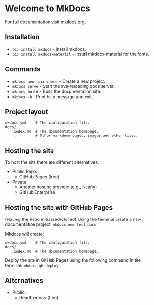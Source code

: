 # Welcome to MkDocs

For full documentation visit [mkdocs.org](https://www.mkdocs.org).

## Installation

* `pip install mkdocs` - Install mkdocs. 
* `pip install mkdocs-material` - Install mkdocs-material for the fonts. 


## Commands

* `mkdocs new [dir-name]` - Create a new project.
* `mkdocs serve` - Start the live-reloading docs server.
* `mkdocs build` - Build the documentation site.
* `mkdocs -h` - Print help message and exit.

## Project layout

    mkdocs.yml    # The configuration file.
    docs/
        index.md  # The documentation homepage.
        ...       # Other markdown pages, images and other files.

## Hosting the site

To host the site there are different alternatives:

* Public Repo: 
    * GitHub Pages (free)  
* Private: 
    * Another hosting provider (e.g., Netifly)
    * GitHub Enterprise 
    
## Hosting the site with GitHub Pages

(Having the Repo initialized/cloned)
Using the terminal create a new documentation project:
`mkdocs new test_docu`

Mkdocs will create: 

    mkdocs.yml    # The configuration file.
    docs/
        index.md  # The documentation homepage.


Deploy the site in GitHub Pages using the following command in the terminal:
`mkdocs gh-deploy`


## Alternatives

* Public: 
    * Readthedocs (free)

